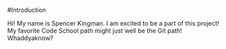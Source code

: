 #Introduction

Hi! My name is Spencer Kingman. I am excited to be a part of this project! My favorite Code School path might just well be the Git path! Whaddyaknow?
